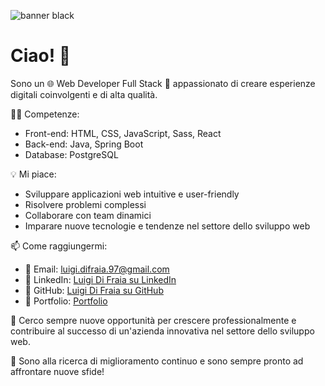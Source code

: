 

![banner black](https://github.com/Luigi160397/Luigi160397/assets/123403688/3244f47d-f34b-42e7-86bd-d63e01d6947b)



# Ciao! 👋

Sono un 🌐 Web Developer Full Stack 🚀 appassionato di creare esperienze digitali coinvolgenti e di alta qualità.

👨‍💻 Competenze:
- Front-end: HTML, CSS, JavaScript, Sass, React
- Back-end: Java, Spring Boot
- Database: PostgreSQL

💡 Mi piace:
- Sviluppare applicazioni web intuitive e user-friendly
- Risolvere problemi complessi
- Collaborare con team dinamici
- Imparare nuove tecnologie e tendenze nel settore dello sviluppo web

📫 Come raggiungermi:
- 📧 Email: luigi.difraia.97@gmail.com
- 👥 LinkedIn: [Luigi Di Fraia su LinkedIn](https://www.linkedin.com/in/luigi-di-fraia-full-stack-developer/)
- 🐙 GitHub: [Luigi Di Fraia su GitHub](https://github.com/Luigi160397)
- 📒 Portfolio: [Portfolio](https://portfolio-luigi-di-fraia.vercel.app/)

🚀 Cerco sempre nuove opportunità per crescere professionalmente e contribuire al successo di un'azienda innovativa nel settore dello sviluppo web.

🌟 Sono alla ricerca di miglioramento continuo e sono sempre pronto ad affrontare nuove sfide!
